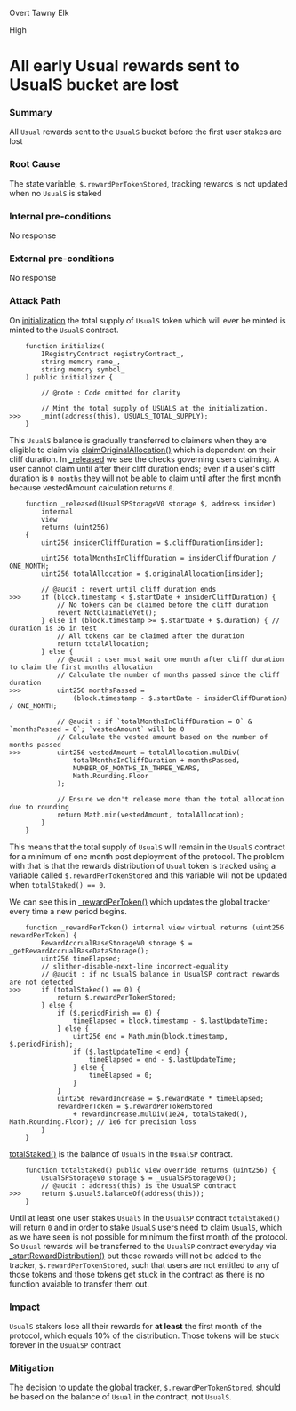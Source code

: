 Overt Tawny Elk

High

# All early Usual rewards sent to UsualS bucket are lost

### Summary
All `Usual` rewards sent to the `UsualS` bucket before the first user stakes are lost

### Root Cause
The state variable, `$.rewardPerTokenStored`, tracking rewards is not updated when no `UsualS` is staked

### Internal pre-conditions
No response

### External pre-conditions
No response

### Attack Path

On [initialization](https://github.com/sherlock-audit/2024-10-usual-labs-v1/blob/main/pegasus/packages/solidity/src/token/UsualS.sol#L101-L122) the total supply of `UsualS` token which will ever be minted is minted to the `UsualS` contract.

```solidity
    function initialize(
        IRegistryContract registryContract_,
        string memory name_,
        string memory symbol_
    ) public initializer {

        // @note : Code omitted for clarity

        // Mint the total supply of USUALS at the initialization.
>>>     _mint(address(this), USUALS_TOTAL_SUPPLY);
    }
```

This `UsualS` balance is gradually transferred to claimers when they are eligible to claim via [claimOriginalAllocation()](https://github.com/sherlock-audit/2024-10-usual-labs-v1/blob/main/pegasus/packages/solidity/src/token/UsualSP.sol#L239-L257) which is dependent on their cliff duration.
In [_released](https://github.com/sherlock-audit/2024-10-usual-labs-v1/blob/main/pegasus/packages/solidity/src/token/UsualSP.sol#L189-L220) we see the checks governing users claiming. A user cannot claim until after their cliff duration ends; even if a user's cliff duration is `0 months` they will not be able to claim until after the first month because vestedAmount calculation returns `0`. 

```solidity
    function _released(UsualSPStorageV0 storage $, address insider)
        internal
        view
        returns (uint256)
    {
        uint256 insiderCliffDuration = $.cliffDuration[insider];

        uint256 totalMonthsInCliffDuration = insiderCliffDuration / ONE_MONTH;
        uint256 totalAllocation = $.originalAllocation[insider];

        // @audit : revert until cliff duration ends
>>>     if (block.timestamp < $.startDate + insiderCliffDuration) {
            // No tokens can be claimed before the cliff duration
            revert NotClaimableYet();
        } else if (block.timestamp >= $.startDate + $.duration) { // duration is 36 in test
            // All tokens can be claimed after the duration
            return totalAllocation;
        } else {
            // @audit : user must wait one month after cliff duration to claim the first months allocation
            // Calculate the number of months passed since the cliff duration
>>>         uint256 monthsPassed =
                (block.timestamp - $.startDate - insiderCliffDuration) / ONE_MONTH;

            // @audit : if `totalMonthsInCliffDuration = 0` & `monthsPassed = 0`; `vestedAmount` will be 0
            // Calculate the vested amount based on the number of months passed
>>>         uint256 vestedAmount = totalAllocation.mulDiv(
                totalMonthsInCliffDuration + monthsPassed,
                NUMBER_OF_MONTHS_IN_THREE_YEARS,
                Math.Rounding.Floor
            );

            // Ensure we don't release more than the total allocation due to rounding
            return Math.min(vestedAmount, totalAllocation);
        }
    }
```

This means that the total supply of `UsualS` will remain in the `UsualS` contract for a minimum of one month post deployment of the protocol. The problem with that is that the rewards distribution of `Usual` token is tracked using a variable called `$.rewardPerTokenStored` and this variable will not be updated when `totalStaked() == 0`. 

We can see this in [_rewardPerToken()](https://github.com/sherlock-audit/2024-10-usual-labs-v1/blob/main/pegasus/packages/solidity/src/modules/RewardAccrualBase.sol#L106-L127) which updates the global tracker every time a new period begins.

```solidity
    function _rewardPerToken() internal view virtual returns (uint256 rewardPerToken) {
        RewardAccrualBaseStorageV0 storage $ = _getRewardAccrualBaseDataStorage();
        uint256 timeElapsed;
        // slither-disable-next-line incorrect-equality
        // @audit : if no UsualS balance in UsualSP contract rewards are not detected
>>>     if (totalStaked() == 0) {
            return $.rewardPerTokenStored;
        } else {
            if ($.periodFinish == 0) {
                timeElapsed = block.timestamp - $.lastUpdateTime;
            } else {
                uint256 end = Math.min(block.timestamp, $.periodFinish);
                if ($.lastUpdateTime < end) {
                    timeElapsed = end - $.lastUpdateTime;
                } else {
                    timeElapsed = 0;
                }
            }
            uint256 rewardIncrease = $.rewardRate * timeElapsed;
            rewardPerToken = $.rewardPerTokenStored
                + rewardIncrease.mulDiv(1e24, totalStaked(), Math.Rounding.Floor); // 1e6 for precision loss
        }
    }
```

[totalStaked()](https://github.com/sherlock-audit/2024-10-usual-labs-v1/blob/main/pegasus/packages/solidity/src/token/UsualSP.sol#L449-L452) is the balance of `UsualS` in the `UsualSP` contract.

```solidity
    function totalStaked() public view override returns (uint256) {
        UsualSPStorageV0 storage $ = _usualSPStorageV0();
        // @audit : address(this) is the UsualSP contract
>>>     return $.usualS.balanceOf(address(this));
    }
```

Until at least one user stakes `UsualS` in the `UsualSP` contract `totalStaked()` will return `0` and in order to stake `UsualS` users need to claim `UsualS`, which as we have seen is not possible for minimum the first month of the protocol.
So `Usual` rewards will be transferred to the `UsualSP` contract everyday via [_startRewardDistribution()](https://github.com/sherlock-audit/2024-10-usual-labs-v1/blob/main/pegasus/packages/solidity/src/modules/RewardAccrualBase.sol#L184-L226) but those rewards will not be added to the tracker, `$.rewardPerTokenStored`, such that users are not entitled to any of those tokens and those tokens get stuck in the contract as there is no function avaiable to transfer them out.

### Impact
`UsualS` stakers lose all their rewards for __at least__ the first month of the protocol, which equals 10% of the distribution.
Those tokens will be stuck forever in the `UsualSP` contract

### Mitigation
The decision to update the global tracker, `$.rewardPerTokenStored`, should be based on the balance of `Usual` in the contract, not `UsualS`.